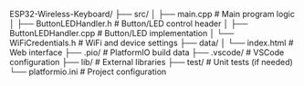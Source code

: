 ESP32-Wireless-Keyboard/
├── src/
│   ├── main.cpp                 # Main program logic
│   ├── ButtonLEDHandler.h       # Button/LED control header
│   ├── ButtonLEDHandler.cpp     # Button/LED implementation
│   └── WiFiCredentials.h        # WiFi and device settings
├── data/
│   └── index.html              # Web interface
├── .pio/                       # PlatformIO build data
├── .vscode/                    # VSCode configuration
├── lib/                        # External libraries
├── test/                       # Unit tests (if needed)
└── platformio.ini              # Project configuration